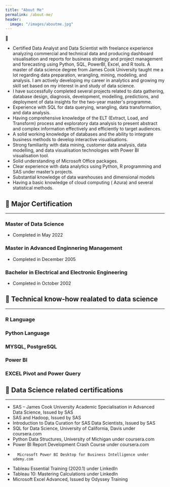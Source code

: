 ```yaml
---
title: "About Me"
permalink: /about-me/
header:
  image: "/images/aboutme.jpg"
---
```

:white_square_button:
* Certified Data Analyst and Data Scientist with freelance experience analyzing commercial and technical data and producing dashboard visualisation and reports for business strategy and project management and forecasting using Python, SQL, PowerBI, Excel, and R tools. 
A master of data science degree from James Cook University taught me a lot regarding data preparation, wrangling, mining, modeling, and analysis.
I am actively developing my career in analytics and growing my skill set based on my interest in and study of data science.
* I have successfully completed several projects related to data gathering, database design, diagnosis, development, modelling, predictions, and deployment of data insights for the two-year master's programme.
*	Experience with SQL for data querying, wrangling, data transformation, and data analysis.
*	Having comprehensive knowledge of the ELT (Extract, Load, and Transform) process and exploratory data analysis to present abstract and complex information effectively and efficiently to target audiences.
*	A solid working knowledge of databases and the ability to integrate business methods to develop interactive visualisations.
*	Strong familiarity with data mining, customer data analysis, data modelling, and data visualisation technologies with  Power BI visualisation tool.
*	Solid understanding of Microsoft Office  packages.
*	Clear experience with data analytics using Python, R programming and SAS under master’s projects.
*	Substantial knowledge of data warehouses and dimensional models
*	Having a basic knowledge of cloud computing ( Azura) and several statistical methods.


## :page_with_curl: Major Certification
----------------------
### Master of Data Science
* Completed in May 2022

### Master in Advanced Enginnering Management
* Completed in December 2005

### Bachelor in Electrical and Electronic Engineering
* Completed in October 2002

## :page_with_curl: Technical know-how realated to data science
-----------------------------------------------
### R Language 
### Python Language 
### MYSQL, PostgreSQL
### Power BI
### EXCEL Pivot and Power Query

## :page_with_curl: Data Science related certifications
---------------------------------------
* SAS – James Cook University Academic Specialisation in Advanced Data Science, Issued by SAS
*	SAS and Hadoop, Issued by SAS
*	Introduction to Data Curation for SAS Data Scientists, Issued by SAS
*	SQL for Data Science, University of California, Davis under coursera.com
*	Python Data Structures, University of Michigan under coursera.com
*	Power BI Report Development Crash Course under coursera.com
*		Microsoft Power BI Desktop for Business Intelligence under udemy.com
*	Tableau Essential Training (2020.1) under LinkedIn
*	Tableau 10: Mastering Calculations under LinkedIn
*	Microsoft Excel Advanced, Issued by  Odyssey Training








  
